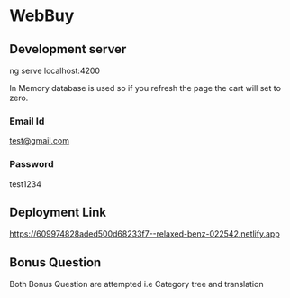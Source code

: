 # WebBuy

## Development server
ng serve
	localhost:4200
	
In Memory database is used so if you refresh the page the cart will set to zero.

### Email Id
test@gmail.com
### Password
test1234

## Deployment Link
https://609974828aded500d68233f7--relaxed-benz-022542.netlify.app

## Bonus Question
Both Bonus Question are attempted i.e Category tree and translation